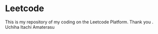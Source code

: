 # Leetcode
This is my repository of my coding on the Leetcode Platform.
Thank you .
Uchiha Itachi 
Amaterasu
